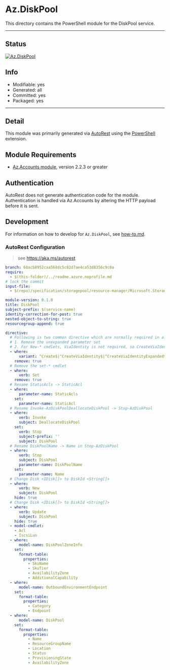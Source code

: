 <!-- region Generated -->
# Az.DiskPool
This directory contains the PowerShell module for the DiskPool service.

---
## Status
[![Az.DiskPool](https://img.shields.io/powershellgallery/v/Az.DiskPool.svg?style=flat-square&label=Az.DiskPool "Az.DiskPool")](https://www.powershellgallery.com/packages/Az.DiskPool/)

## Info
- Modifiable: yes
- Generated: all
- Committed: yes
- Packaged: yes

---
## Detail
This module was primarily generated via [AutoRest](https://github.com/Azure/autorest) using the [PowerShell](https://github.com/Azure/autorest.powershell) extension.

## Module Requirements
- [Az.Accounts module](https://www.powershellgallery.com/packages/Az.Accounts/), version 2.2.3 or greater

## Authentication
AutoRest does not generate authentication code for the module. Authentication is handled via Az.Accounts by altering the HTTP payload before it is sent.

## Development
For information on how to develop for `Az.DiskPool`, see [how-to.md](how-to.md).
<!-- endregion -->

### AutoRest Configuration
> see https://aka.ms/autorest

``` yaml
branch: 68acb8952caa568dc5c02d7ae4ca53d8356c9c0a
require:
  - $(this-folder)/../readme.azure.noprofile.md
# lock the commit
input-file:
  - $(repo)/specification/storagepool/resource-manager/Microsoft.StoragePool/stable/2021-08-01/storagepool.json

module-version: 0.1.0
title: DiskPool
subject-prefix: $(service-name)
identity-correction-for-post: true 
nested-object-to-string: true
resourcegroup-append: true

directive:
  # Following is two common directive which are normally required in all the RPs
  # 1. Remove the unexpanded parameter set
  # 2. For New-* cmdlets, ViaIdentity is not required, so CreateViaIdentityExpanded is removed as well
  - where:
      variant: ^Create$|^CreateViaIdentity$|^CreateViaIdentityExpanded$|^Update$|^UpdateViaIdentity$
    remove: true
  # Remove the set-* cmdlet
  - where:
      verb: Set
    remove: true
  # Rename StaticAcls -> StaticAcl
  - where:
      parameter-name: StaticAcls
    set:
      parameter-name: StaticAcl
  # Rename Invoke-AzDiskPoolDeallocateDiskPool -> Stop-AzDiskPool
  - where:
      verb: Invoke
      subject: DeallocateDiskPool
    set:
      verb: Stop
      subject-prefix: ''
      subject: DiskPool
  # Rename DiskPoolName -> Name in Stop-AzDiskPool
  - where:
      verb: Stop
      subject: DiskPool
      parameter-name: DiskPoolName
    set:
      parameter-name: Name
  # Change Disk <IDisk[]> to DiskId <String[]>
  - where:
      verb: New
      subject: DiskPool
    hide: true
  # Change Disk <IDisk[]> to DiskId <String[]>
  - where:
      verb: Update
      subject: DiskPool
    hide: true
  - model-cmdlet:
    - Acl
    - IscsiLun
  - where:
      model-name: DiskPoolZoneInfo
    set:
      format-table:
        properties:
          - SkuName
          - SkuTier
          - AvailabilityZone
          - AdditionalCapability
  - where:
      model-name: OutboundEnvironmentEndpoint
    set:
      format-table:
        properties:
          - Category
          - Endpoint
  - where:
      model-name: DiskPool 
    set:
      format-table:
        properties:
          - Name
          - ResourceGroupName
          - Location
          - Status
          - ProvisioningState
          - AvailabilityZone       
```
